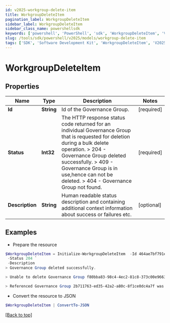 ```yaml
---
id: v2025-workgroup-delete-item
title: WorkgroupDeleteItem
pagination_label: WorkgroupDeleteItem
sidebar_label: WorkgroupDeleteItem
sidebar_class_name: powershellsdk
keywords: ['powershell', 'PowerShell', 'sdk', 'WorkgroupDeleteItem', 'V2025WorkgroupDeleteItem'] 
slug: /tools/sdk/powershell/v2025/models/workgroup-delete-item
tags: ['SDK', 'Software Development Kit', 'WorkgroupDeleteItem', 'V2025WorkgroupDeleteItem']
---
```



# WorkgroupDeleteItem

## Properties

Name | Type | Description | Notes
------------ | ------------- | ------------- | -------------
**Id** | **String** | Id of the Governance Group. | [required]
**Status** | **Int32** |  The HTTP response status code returned for an individual Governance Group that is requested for deletion during a bulk delete operation.  > 204   -  Governance Group deleted successfully.  > 409   - Governance Group is in use,hence can not be deleted.  > 404   - Governance Group not found.  | [required]
**Description** | **String** | Human readable status description and containing additional context information about success or failures etc.  | [optional] 

## Examples

- Prepare the resource
```powershell
$WorkgroupDeleteItem = Initialize-WorkgroupDeleteItem  -Id 464ae7bf791e49fdb74606a2e4a89635 `
 -Status 204 `
 -Description 
> Governance Group deleted successfully.

> Unable to delete Governance Group f80bba83-98c4-4ec2-81c8-373c00e9663b because it is in use.

> Referenced Governance Group 2b711763-ed35-42a2-a80c-8f1ce0dc4a7f was not found.

```

- Convert the resource to JSON
```powershell
$WorkgroupDeleteItem | ConvertTo-JSON
```


[[Back to top]](#) 

